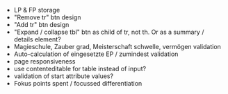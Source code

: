 - LP & FP storage
- "Remove tr" btn design
- "Add tr" btn design
- "Expand / collapse tbl" btn as child of tr, not th. Or as a summary / details element?
- Magieschule, Zauber grad, Meisterschaft schwelle, vermögen validation
- Auto-calculation of eingesetzte EP / zumindest validation
- page responsiveness
- use contenteditable for table instead of input?
- validation of start attribute values?
- Fokus points spent / focussed differentiation